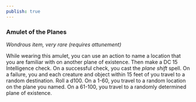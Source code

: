 ```yaml
---
publish: true
---
```

### Amulet of the Planes

*Wondrous item, very rare (requires attunement)*

While wearing this amulet, you can use an action to name a location that you are familiar with on another plane of existence. Then make a DC 15 Intelligence check. On a successful check, you cast the *plane shift* spell. On a failure, you and each creature and object within 15 feet of you travel to a random destination. Roll a d100. On a 1-60, you travel to a random location on the plane you named. On a 61-100, you travel to a randomly determined plane of existence.